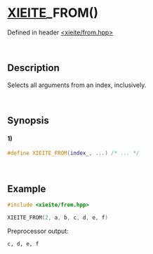 # [XIEITE](../../macros.md)\_FROM\(\)
Defined in header [<xieite/from.hpp>](../../../include/xieite/from.hpp)

&nbsp;

## Description
Selects all arguments from an index, inclusively.

&nbsp;

## Synopsis
#### 1)
```cpp
#define XIEITE_FROM(index_, ...) /* ... */
```

&nbsp;

## Example
```cpp
#include <xieite/from.hpp>

XIEITE_FROM(2, a, b, c, d, e, f)
```
Preprocessor output:
```
c, d, e, f
```
